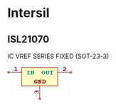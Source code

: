 # Intersil

## ISL21070
IC VREF SERIES FIXED (SOT-23-3)

![ISL21070__1__1](images/Intersil__ISL21070__1__1.png?raw=true) 

